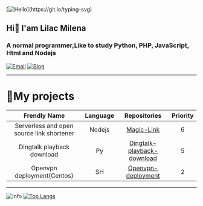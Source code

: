 [![Hello](https://readme-typing-svg.demolab.com?font=Fira+Code&size=30&duration=2000&pause=1000&color=B6C5DF&center=%E7%9C%9F&vCenter=%E5%81%87&width=200&lines=Hello!;%E4%BD%A0%E5%A5%BD%EF%BC%81;Bonjour!;%D0%9F%D1%80%D0%B8%D0%B2%D0%B5%D1%82!;Saluton!;Hallo!;%D9%85%D8%B1%D8%AD%D8%A8%D9%8B%D8%A7!;Hola!;%E3%81%93%E3%82%93%E3%81%AB%E3%81%A1%E3%81%AF!;Salve!;Ol%C3%A1!;%C2%A1Hola!;%E0%B8%AA%E0%B8%A7%E0%B8%B1%E0%B8%AA%E0%B8%94%E0%B8%B5!;Haigh!)](https://git.io/typing-svg)
## Hi👋 I'am Lilac Milena
### A normal programmer,Like to study Python, PHP, JavaScript, Html and Nodejs

[![Email](https://img.shields.io/badge/Email-lilac@muna.uk-0078D4?style=flat-square&logo=Microsoft%20Outlook)](mailto:lilac@muna.uk)
[![Blog](https://img.shields.io/badge/Blog-blog.muna.uk-0E83CD?style=flat-square&logo=Hexo)](https://blog.muna.uk)

***
# 🎇My projects
| Frendly Name | Language | Repositories |  Priority |
|:----:|:----:|:----:|:----:|
|   Serverless and open source link shortener   |   Nodejs   |   [Magic-Link](https://github.com/lilac-milena/Magic-Link)   |   6   |
|   Dingtalk playback download   |   Py   |    [Dingtalk-playback-download](https://github.com/lilac-milena/Dingtalk-playback-download)   |   5   |
|   Openvpn deployment(Centos)   |   SH   |   [Openvpn-deployment](https://github.com/lilac-milena/Openvpn-deployment)   |   2   |

***
![info](https://github-readme-stats.vercel.app/api?username=lilac-milena&show_icons=true&count_private=true&hide=prs&theme=dark)
[![Top Langs](https://github-readme-stats.vercel.app/api/top-langs/?username=lilac-milena&layout=compact)](https://github.com/anuraghazra/github-readme-stats?theme=light)
